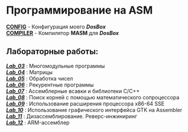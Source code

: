 # Программирование на ASM

[__CONFIG__](https://github.com/DeadCool23/MachineDependetPL/tree/main/config) - Конфигурация моего ___DosBox___ <br>
[__COMPILER__](https://github.com/DeadCool23/MachineDependetPL/tree/main/compile) - Компилятор __MASM__ для ___DosBox___

## Лабораторные работы:

[___Lab_03___](https://github.com/DeadCool23/MachineDependetPL/tree/main/lab_03) : Многомодульные программы<br>
[___Lab_04___](https://github.com/DeadCool23/MachineDependetPL/tree/main/lab_04) : Матрицы<br>
[___Lab_05___](https://github.com/DeadCool23/MachineDependetPL/tree/main/lab_05) : Обработка чисел<br>
[___Lab_06___](https://github.com/DeadCool23/MachineDependetPL/tree/main/lab_06) : Рекурентные программы <br>
[___Lab_07___](https://github.com/DeadCool23/MachineDependetPL/tree/main/lab_07) : Ассемблерные всавки и библиотеки С/С++ <br>
[___Lab_08___](https://github.com/DeadCool23/MachineDependetPL/tree/main/lab_08) : Поиск корней с помощью математического сопроцессора <br>
[___Lab_09___](https://github.com/DeadCool23/MachineDependetPL/tree/main/lab_09) : Использование расширения процессора x86-64 SSE <br>
[___Lab_10___](https://github.com/DeadCool23/MachineDependetPL/tree/main/lab_10) : Использование графического интерфейса GTK на Assembler <br>
[___Lab_11___](https://github.com/DeadCool23/MachineDependetPL/tree/main/lab_11) : Дизассемблирование. Реверс-инжиниринг <br>
[___Lab_12___](https://github.com/DeadCool23/MachineDependetPL/tree/main/lab_12) : ARM-ассемблер <br>
